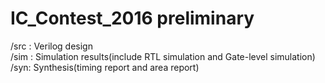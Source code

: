 # IC_Contest_2016 preliminary
/src : Verilog design  
/sim : Simulation results(include RTL simulation and Gate-level simulation)  
/syn: Synthesis(timing report and area report)  
